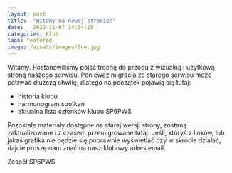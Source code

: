 ```yaml
---
layout: post
title:  "Witamy na nowej stronie!"
date:   2022-11-07 14:34:25
categories: Klub
tags: featured
image: /assets/images/2cw.jpg
---
```

Witamy.
Postanowiliśmy pójść trochę do przodu z wizualną i użytkową stroną naszego serwisu. Ponieważ migracja ze starego serwisu może potrwać dłuższą chwilę, dlatego na początek pojawią się tutaj:

- historia klubu
- harmonogram spotkań
- aktualna lista członków klubu SP6PWS

Pozostałe materiały dostępne na starej wersji strony, zostaną zaktualizowane i z czasem przemigrowane tutaj.
Jeśli, któryś z linków, lub jakaś grafika nie będzie się poprawnie wyświetlać czy w skrócie działać, dajcie proszę nam znać na nasz klubowy adres email.

Zespół SP6PWS
